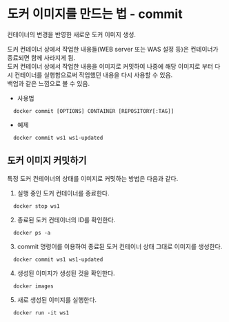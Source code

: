 # 도커 이미지를 만드는 법 - commit

컨테이너의 변경을 반영한 새로운 도커 이미지 생성.

도커 컨테이너 상에서 작업한 내용들(WEB server 또는 WAS 설정 등)은 컨테이너가 종료되면 함께 사라지게 됨.  
도커 컨테이너 상에서 작업한 내용을 이미지로 커밋하여 나중에 해당 이미지로 부터 다시 컨테이너를 실행함으로써 작업했던 내용을 다시 사용할 수 있음.  
백업과 같은 느낌으로 볼 수 있음.

- 사용법

```shell
  docker commit [OPTIONS] CONTAINER [REPOSITORY[:TAG]]
```

- 예제

```shell
  docker commit ws1 ws1-updated
```

## 도커 이미지 커밋하기

특정 도커 컨테이너의 상태를 이미지로 커밋하는 방법은 다음과 같다.

1. 실행 중인 도커 컨테이너를 종료한다.

```shell
  docker stop ws1
```

2. 종료된 도커 컨테이너의 ID를 확인한다.

```shell
  docker ps -a
```

3. commit 명령어를 이용하여 종료된 도커 컨테이너 상태 그대로 이미지를 생성한다.

```shell
  docker commit ws1 ws1-updated
```

4. 생성된 이미지가 생성된 것을 확인한다.

```shell
  docker images
```

5. 새로 생성된 이미지를 실행한다.

```shell
  docker run -it ws1
```
